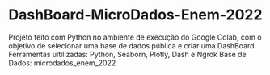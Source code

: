 # DashBoard-MicroDados-Enem-2022
Projeto feito com Python no ambiente de execução do Google Colab, com o objetivo de selecionar uma base de dados pública e criar uma DashBoard.
Ferramentas ultilizadas: Python, Seaborn, Plotly, Dash e Ngrok
Base de Dados: microdados_enem_2022

